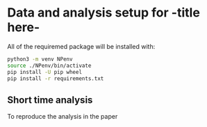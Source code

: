 # Data and analysis setup for -title here-

All of the requiremed package will be installed with:

``` bash
python3 -m venv NPenv
source ./NPenv/bin/activate
pip install -U pip wheel
pip install -r requirements.txt
```



## Short time analysis

To reproduce the analysis in the paper 